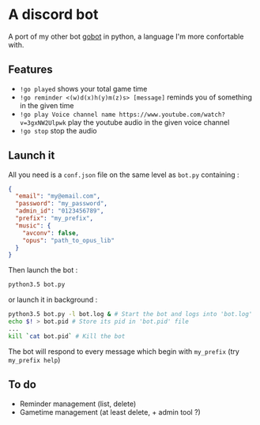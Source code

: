 # A discord bot

A port of my other bot [gobot](https://github.com/gdraynz/gobot) in python, a language I'm more confortable with.

## Features

* `!go played` shows your total game time
* `!go reminder <(w)d(x)h(y)m(z)s> [message]` reminds you of something in the given time
* `!go play Voice channel name https://www.youtube.com/watch?v=3gxNW2Ulpwk` play the youtube audio in the given voice channel
* `!go stop` stop the audio

## Launch it

All you need is a `conf.json` file on the same level as `bot.py` containing :
```json
{
  "email": "my@email.com",
  "password": "my_password",
  "admin_id": "0123456789",
  "prefix": "my_prefix",
  "music": {
    "avconv": false,
    "opus": "path_to_opus_lib"
  }
}
```
Then launch the bot :
```bash
python3.5 bot.py
```
or launch it in background :
```bash
python3.5 bot.py -l bot.log & # Start the bot and logs into 'bot.log'
echo $! > bot.pid # Store its pid in 'bot.pid' file
...
kill `cat bot.pid` # Kill the bot
```
The bot will respond to every message which begin with `my_prefix` (try `my_prefix help`)

## To do

* Reminder management (list, delete)
* Gametime management (at least delete, + admin tool ?)
